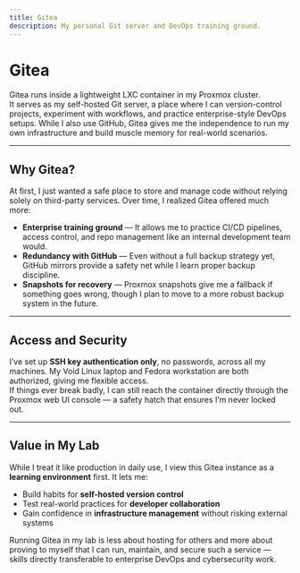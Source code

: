 ```yaml
---
title: Gitea
description: My personal Git server and DevOps training ground.
---
```


# Gitea

Gitea runs inside a lightweight LXC container in my Proxmox cluster.  
It serves as my self-hosted Git server, a place where I can version-control projects, experiment with workflows, and practice enterprise-style DevOps setups. While I also use GitHub, Gitea gives me the independence to run my own infrastructure and build muscle memory for real-world scenarios.

---

## Why Gitea?

At first, I just wanted a safe place to store and manage code without relying solely on third-party services. Over time, I realized Gitea offered much more:  

- **Enterprise training ground** — It allows me to practice CI/CD pipelines, access control, and repo management like an internal development team would.  
- **Redundancy with GitHub** — Even without a full backup strategy yet, GitHub mirrors provide a safety net while I learn proper backup discipline.  
- **Snapshots for recovery** — Proxmox snapshots give me a fallback if something goes wrong, though I plan to move to a more robust backup system in the future.

---

## Access and Security

I’ve set up **SSH key authentication only**, no passwords, across all my machines. My Void Linux laptop and Fedora workstation are both authorized, giving me flexible access.  
If things ever break badly, I can still reach the container directly through the Proxmox web UI console — a safety hatch that ensures I’m never locked out.

---

## Value in My Lab

While I treat it like production in daily use, I view this Gitea instance as a **learning environment** first. It lets me:  

- Build habits for **self-hosted version control**  
- Test real-world practices for **developer collaboration**  
- Gain confidence in **infrastructure management** without risking external systems  

Running Gitea in my lab is less about hosting for others and more about proving to myself that I can run, maintain, and secure such a service — skills directly transferable to enterprise DevOps and cybersecurity work.
